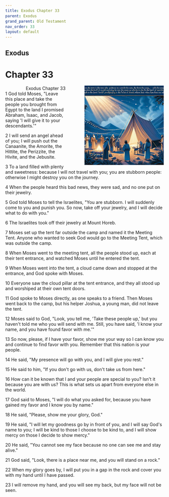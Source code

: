 ```yaml
---
title: Exodus Chapter 33
parent: Exodus
grand_parent: Old Testament
nav_order: 33
layout: default
---
```


## Exodus

# Chapter 33

<div style="clear: both; text-align: right;">
    <div style="max-width: 50%; height: auto; float: right; margin: 0 0 10px 10px; padding-left: 10%;">
        <img src="/assets/Image/Exodus/500/33.jpg" alt="Exodus Chapter 33" class="chapter-image">
    </div>
    <figcaption style="font-size: 14px; text-align: right;">Exodus Chapter 33</figcaption>
</div>
1 God told Moses, "Leave this place and take the people you brought from Egypt to the land I promised Abraham, Isaac, and Jacob, saying 'I will give it to your descendants.'"

2 I will send an angel ahead of you; I will push out the Canaanite, the Amorite, the Hittite, the Perizzite, the Hivite, and the Jebusite.

3 To a land filled with plenty and sweetness: because I will not travel with you; you are stubborn people: otherwise I might destroy you on the journey.

4 When the people heard this bad news, they were sad, and no one put on their jewelry.

5 God told Moses to tell the Israelites, "You are stubborn. I will suddenly come to you and punish you. So now, take off your jewelry, and I will decide what to do with you."

6 The Israelites took off their jewelry at Mount Horeb.

7 Moses set up the tent far outside the camp and named it the Meeting Tent. Anyone who wanted to seek God would go to the Meeting Tent, which was outside the camp.

8 When Moses went to the meeting tent, all the people stood up, each at their tent entrance, and watched Moses until he entered the tent.

9 When Moses went into the tent, a cloud came down and stopped at the entrance, and God spoke with Moses.

10 Everyone saw the cloud pillar at the tent entrance, and they all stood up and worshiped at their own tent doors.

11 God spoke to Moses directly, as one speaks to a friend. Then Moses went back to the camp, but his helper Joshua, a young man, did not leave the tent.

12 Moses said to God, "Look, you tell me, 'Take these people up,' but you haven't told me who you will send with me. Still, you have said, 'I know your name, and you have found favor with me.'"

13 So now, please, if I have your favor, show me your way so I can know you and continue to find favor with you. Remember that this nation is your people.

14 He said, "My presence will go with you, and I will give you rest."

15 He said to him, "If you don't go with us, don't take us from here."

16 How can it be known that I and your people are special to you? Isn't it because you are with us? This is what sets us apart from everyone else in the world.

17 God said to Moses, "I will do what you asked for, because you have gained my favor and I know you by name."

18 He said, "Please, show me your glory, God."

19 He said, "I will let my goodness go by in front of you, and I will say God's name to you; I will be kind to those I choose to be kind to, and I will show mercy on those I decide to show mercy."

20 He said, "You cannot see my face because no one can see me and stay alive."

21 God said, "Look, there is a place near me, and you will stand on a rock."

22 When my glory goes by, I will put you in a gap in the rock and cover you with my hand until I have passed.

23 I will remove my hand, and you will see my back, but my face will not be seen.


